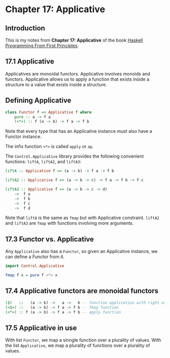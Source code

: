 # Chapter 17: Applicative

## Introduction

This is my notes from **Chapter 17: Applicative** of the book [Haskell Programming From First Principles](http://haskellbook.com).

## 17.1 Applicative

Applicatives are monoidal functors. Applicative involves monoids and functors. Applicative allows us to apply a function that exists inside a structure to a value that exists inside a structure.

## Defining Applicative

```haskell
class Functor f => Applicative f where
    pure :: a -> f a
    (<*>) :: f (a -> b) -> f a -> f b
```

Note that every type that has an Applicative instance must also have a Functor instance.

The infix function `<*>` is called `apply` or `ap`.

The `Control.Applicative` library provides the following convenient functions: `liftA`, `liftA2`, and `liftA3`:

```haskell
liftA :: Applicative f => (a -> b) -> f a -> f b

liftA2 :: Applicative f => (a -> b -> c) -> f a -> f b -> f c

liftA3 :: Applicative f => (a -> b -> c -> d)
    ->  f a
    ->  f b
    ->  f c
    ->  f d
```

Note that `liftA` is the same as `fmap` but with Applicative constraint. `liftA2` and `liftA3` are `fmap` with functions involving more arguments.

## 17.3 Functor vs. Applicative

Any `Applicative` also has a `Functor`, so given an Applicative instance, we can define a Functor from it.

```haskell
import Control.Applicative

fmap f x = pure f <*> x
```

## 17.4 Applicative functors are monoidal functors

```haskell
($)   ::   (a -> b) ->   a ->   b -- function application with right associativity and lowest precedence.
(<$>) ::   (a -> b) -> f a -> f b -- fmap function
(<*>) :: f (a -> b) -> f a -> f b -- apply function
```

## 17.5 Applicative in use

With list `Functor`, we map a sinngle function over a plurality of values. With the list `Applicative`, we map a plurality of functions over a plurality of values.
